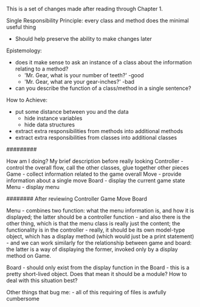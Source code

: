 This is a set of changes made after reading through Chapter 1.

Single Responsibility Principle: every class and method does the minimal useful thing
 - Should help preserve the ability to make changes later

Epistemology:
 - does it make sense to ask an instance of a class about the information relating to a method?
   - 'Mr. Gear, what is your number of teeth?'  -good
   - 'Mr. Gear, what are your gear-inches?' -bad
 - can you describe the function of a class/method in a single sentence?

How to Achieve:
  - put some distance between you and the data
    - hide instance variables
    - hide data structures
  - extract extra responsibilities from methods into additional methods
  - extract extra responsibilities from classes into additional classes

#########

How am I doing? My brief description before really looking
Controller - control the overall flow, call the other classes, glue together other pieces
Game - collect information related to the game overall
Move - provide information about a single move
Board - display the current game state
Menu - display menu

########
After reviewing
Controller
Game
Move
Board

Menu - combines two function: what the menu information is, and how it is displayed; the latter should be a controller function
     - and also there is the other thing, which is that the menu class is really just the content; the functionality is in the controller
     - really, it should be its own model-type object, which has a display method (which would just be a print statement)
     - and we can work similarly for the relationship between game and board: the latter is a way of displaying the former, invoked only by a display method on Game.

Board - should only exist from the display function in the Board
      - this is a pretty short-lived object.  Does that mean it should be a module?  How to deal with this situation best?

Other things that bug me: - all of this requiring of files is awfully cumbersome
